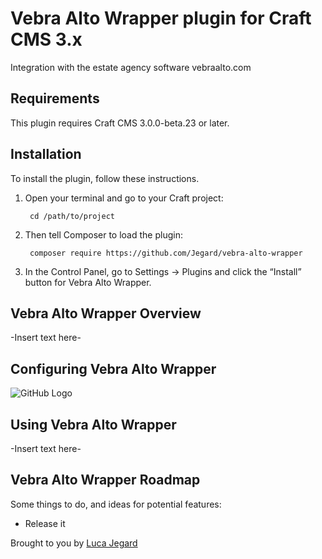 # Vebra Alto Wrapper plugin for Craft CMS 3.x

Integration with the estate agency software vebraalto.com

## Requirements

This plugin requires Craft CMS 3.0.0-beta.23 or later.

## Installation

To install the plugin, follow these instructions.

1. Open your terminal and go to your Craft project:

        cd /path/to/project

2. Then tell Composer to load the plugin:

        composer require https://github.com/Jegard/vebra-alto-wrapper

3. In the Control Panel, go to Settings → Plugins and click the “Install” button for Vebra Alto Wrapper.

## Vebra Alto Wrapper Overview

-Insert text here-

## Configuring Vebra Alto Wrapper

![GitHub Logo](/resources/step1.jgp)

## Using Vebra Alto Wrapper

-Insert text here-

## Vebra Alto Wrapper Roadmap

Some things to do, and ideas for potential features:

* Release it

Brought to you by [Luca Jegard](https://github.com/Jegard)
